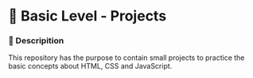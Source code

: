 <h1 align = "justify">🥇 Basic Level - Projects</h1>

<div style="margin: 10px 0 2px 0" class="description-container">
  <h3>📜 Descripition</h3>
  <span>This repository has the purpose to contain small projects to practice the basic concepts about HTML, CSS and JavaScript.</span>
</div>

